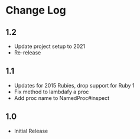 # Change Log

## 1.2

* Update project setup to 2021
* Re-release

## 1.1

* Updates for 2015 Rubies, drop support for Ruby 1
* Fix method to lambdafy a proc
* Add proc name to NamedProc#inspect

## 1.0

* Initial Release
